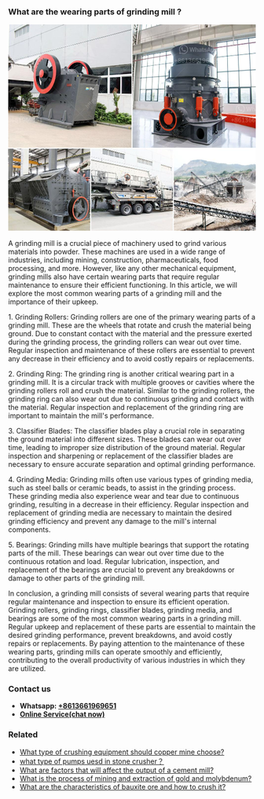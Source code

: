 <h3>What are the wearing parts of grinding mill ?</h3><img src='1701742534.jpg' alt=''><p>A grinding mill is a crucial piece of machinery used to grind various materials into powder. These machines are used in a wide range of industries, including mining, construction, pharmaceuticals, food processing, and more. However, like any other mechanical equipment, grinding mills also have certain wearing parts that require regular maintenance to ensure their efficient functioning. In this article, we will explore the most common wearing parts of a grinding mill and the importance of their upkeep.</p><p>1. Grinding Rollers: Grinding rollers are one of the primary wearing parts of a grinding mill. These are the wheels that rotate and crush the material being ground. Due to constant contact with the material and the pressure exerted during the grinding process, the grinding rollers can wear out over time. Regular inspection and maintenance of these rollers are essential to prevent any decrease in their efficiency and to avoid costly repairs or replacements.</p><p>2. Grinding Ring: The grinding ring is another critical wearing part in a grinding mill. It is a circular track with multiple grooves or cavities where the grinding rollers roll and crush the material. Similar to the grinding rollers, the grinding ring can also wear out due to continuous grinding and contact with the material. Regular inspection and replacement of the grinding ring are important to maintain the mill's performance.</p><p>3. Classifier Blades: The classifier blades play a crucial role in separating the ground material into different sizes. These blades can wear out over time, leading to improper size distribution of the ground material. Regular inspection and sharpening or replacement of the classifier blades are necessary to ensure accurate separation and optimal grinding performance.</p><p>4. Grinding Media: Grinding mills often use various types of grinding media, such as steel balls or ceramic beads, to assist in the grinding process. These grinding media also experience wear and tear due to continuous grinding, resulting in a decrease in their efficiency. Regular inspection and replacement of grinding media are necessary to maintain the desired grinding efficiency and prevent any damage to the mill's internal components.</p><p>5. Bearings: Grinding mills have multiple bearings that support the rotating parts of the mill. These bearings can wear out over time due to the continuous rotation and load. Regular lubrication, inspection, and replacement of the bearings are crucial to prevent any breakdowns or damage to other parts of the grinding mill.</p><p>In conclusion, a grinding mill consists of several wearing parts that require regular maintenance and inspection to ensure its efficient operation. Grinding rollers, grinding rings, classifier blades, grinding media, and bearings are some of the most common wearing parts in a grinding mill. Regular upkeep and replacement of these parts are essential to maintain the desired grinding performance, prevent breakdowns, and avoid costly repairs or replacements. By paying attention to the maintenance of these wearing parts, grinding mills can operate smoothly and efficiently, contributing to the overall productivity of various industries in which they are utilized.</p><h3>Contact us</h3><ul><li><strong>Whatsapp:&nbsp;<a href="https://wa.me/8613661969651">+8613661969651</a></strong></li><li><a href="https://swt.shibang-china.com/?git&amp;zhl&amp;What are the wearing parts of grinding mill "><strong>Online Service(chat now)</strong></a></li></ul><h3>Related</h3><ul><li><a href='What type of crushing equipment should copper mine choose.md'>What type of crushing equipment should copper mine choose?</a></li><li><a href='what type of pumps uesd in stone crusher？.md'>what type of pumps uesd in stone crusher？</a></li><li><a href='What are factors that will affect the output of a cement mill.md'>What are factors that will affect the output of a cement mill?</a></li><li><a href='What is the process of mining and extraction of gold and molybdenum.md'>What is the process of mining and extraction of gold and molybdenum?</a></li><li><a href='What are the characteristics of bauxite ore and how to crush it.md'>What are the characteristics of bauxite ore and how to crush it?</a></li></ul>